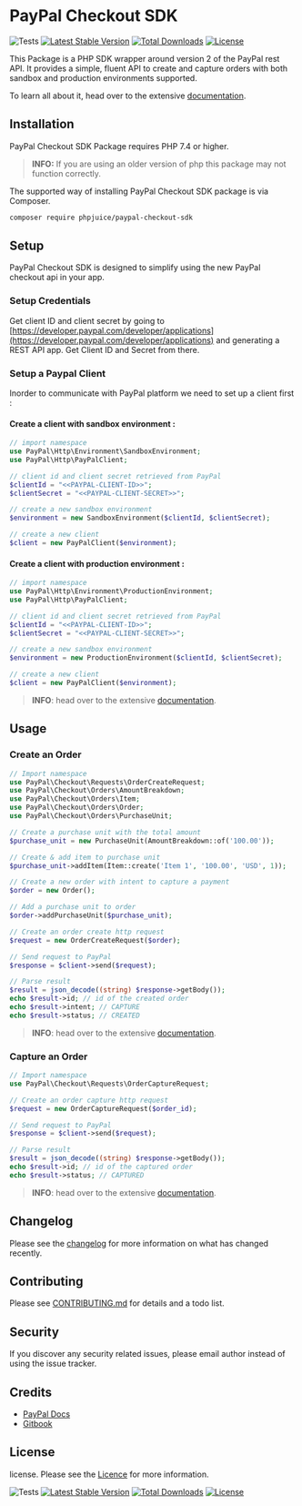 # PayPal Checkout SDK

![Tests](https://github.com/phpjuice/paypal-checkout-sdk/workflows/Tests/badge.svg?branch=main)
[![Latest Stable Version](http://poser.pugx.org/phpjuice/paypal-checkout-sdk/v)](https://packagist.org/packages/phpjuice/paypal-checkout-sdk)
[![Total Downloads](http://poser.pugx.org/phpjuice/paypal-checkout-sdk/downloads)](https://packagist.org/packages/phpjuice/paypal-checkout-sdk)
[![License](http://poser.pugx.org/phpjuice/paypal-checkout-sdk/license)](https://packagist.org/packages/phpjuice/paypal-checkout-sdk)

This Package is a PHP SDK wrapper around version 2 of the PayPal rest API. It provides a simple, fluent API to create
and capture orders with both sandbox and production environments supported.

To learn all about it, head over to the extensive [documentation](https://phpjuice.gitbook.io/paypal-checkout-sdk).

## Installation

PayPal Checkout SDK Package requires PHP 7.4 or higher.

> **INFO:** If you are using an older version of php this package may not function correctly.

The supported way of installing PayPal Checkout SDK package is via Composer.

```bash
composer require phpjuice/paypal-checkout-sdk
```

## Setup

PayPal Checkout SDK is designed to simplify using the new PayPal checkout api in your app.

### Setup Credentials

Get client ID and client secret by going
to [https://developer.paypal.com/developer/applications](https://developer.paypal.com/developer/applications) and
generating a REST API app. Get Client ID and Secret from there.

### Setup a Paypal Client

Inorder to communicate with PayPal platform we need to set up a client first :

#### Create a client with sandbox environment :

```php
// import namespace
use PayPal\Http\Environment\SandboxEnvironment;
use PayPal\Http\PayPalClient;

// client id and client secret retrieved from PayPal
$clientId = "<<PAYPAL-CLIENT-ID>>";
$clientSecret = "<<PAYPAL-CLIENT-SECRET>>";

// create a new sandbox environment
$environment = new SandboxEnvironment($clientId, $clientSecret);

// create a new client
$client = new PayPalClient($environment);
```

#### Create a client with production environment :

```php
// import namespace
use PayPal\Http\Environment\ProductionEnvironment;
use PayPal\Http\PayPalClient;

// client id and client secret retrieved from PayPal
$clientId = "<<PAYPAL-CLIENT-ID>>";
$clientSecret = "<<PAYPAL-CLIENT-SECRET>>";

// create a new sandbox environment
$environment = new ProductionEnvironment($clientId, $clientSecret);

// create a new client
$client = new PayPalClient($environment);
```

> **INFO**: head over to the extensive [documentation](https://phpjuice.gitbook.io/paypal-checkout-sdk).

## Usage

### Create an Order

```php
// Import namespace
use PayPal\Checkout\Requests\OrderCreateRequest;
use PayPal\Checkout\Orders\AmountBreakdown;
use PayPal\Checkout\Orders\Item;
use PayPal\Checkout\Orders\Order;
use PayPal\Checkout\Orders\PurchaseUnit;

// Create a purchase unit with the total amount
$purchase_unit = new PurchaseUnit(AmountBreakdown::of('100.00'));

// Create & add item to purchase unit
$purchase_unit->addItem(Item::create('Item 1', '100.00', 'USD', 1));

// Create a new order with intent to capture a payment
$order = new Order();

// Add a purchase unit to order
$order->addPurchaseUnit($purchase_unit);

// Create an order create http request
$request = new OrderCreateRequest($order);

// Send request to PayPal
$response = $client->send($request);

// Parse result
$result = json_decode((string) $response->getBody());
echo $result->id; // id of the created order
echo $result->intent; // CAPTURE
echo $result->status; // CREATED
```

> **INFO**: head over to the extensive [documentation](https://phpjuice.gitbook.io/paypal-checkout-sdk).

### Capture an Order

```php
// Import namespace
use PayPal\Checkout\Requests\OrderCaptureRequest;

// Create an order capture http request
$request = new OrderCaptureRequest($order_id);

// Send request to PayPal
$response = $client->send($request);

// Parse result
$result = json_decode((string) $response->getBody());
echo $result->id; // id of the captured order
echo $result->status; // CAPTURED
```

> **INFO**: head over to the extensive [documentation](https://phpjuice.gitbook.io/paypal-checkout-sdk).

## Changelog

Please see the [changelog](changelog.md) for more information on what has changed recently.

## Contributing

Please see [CONTRIBUTING.md](./CONTRIBUTING.md) for details and a todo list.

## Security

If you discover any security related issues, please email author instead of using the issue tracker.

## Credits

- [PayPal Docs](https://developer.paypal.com/docs/)
- [Gitbook](https://www.gitbook.com/)

## License

license. Please see the [Licence](https://github.com/phpjuice/paypal-checkout-sdk/blob/main/LICENSE) for more
information.

![Tests](https://github.com/phpjuice/paypal-checkout-sdk/workflows/Tests/badge.svg?branch=main)
[![Latest Stable Version](http://poser.pugx.org/phpjuice/paypal-checkout-sdk/v)](https://packagist.org/packages/phpjuice/paypal-checkout-sdk)
[![Total Downloads](http://poser.pugx.org/phpjuice/paypal-checkout-sdk/downloads)](https://packagist.org/packages/phpjuice/paypal-checkout-sdk)
[![License](http://poser.pugx.org/phpjuice/paypal-checkout-sdk/license)](https://packagist.org/packages/phpjuice/paypal-checkout-sdk)
